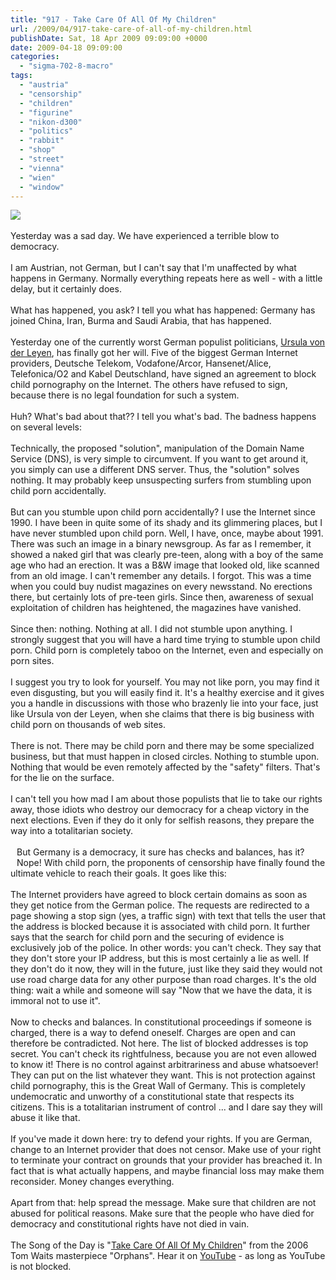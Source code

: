 ```yaml
---
title: "917 - Take Care Of All Of My Children"
url: /2009/04/917-take-care-of-all-of-my-children.html
publishDate: Sat, 18 Apr 2009 09:09:00 +0000
date: 2009-04-18 09:09:00
categories: 
  - "sigma-702-8-macro"
tags: 
  - "austria"
  - "censorship"
  - "children"
  - "figurine"
  - "nikon-d300"
  - "politics"
  - "rabbit"
  - "shop"
  - "street"
  - "vienna"
  - "wien"
  - "window"
---
```

<a href="https://d25zfm9zpd7gm5.cloudfront.net/1200x1200/2009/20090417_064610_ps.jpg" target="_blank"><img src="https://d25zfm9zpd7gm5.cloudfront.net/0600x0600/2009/20090417_064610_ps.jpg"/></a><br/><br/>Yesterday was a sad day. We have experienced a terrible blow to democracy.<br/><br/>I am Austrian, not German, but I can't say that I'm unaffected by what happens in Germany. Normally everything repeats here as well - with a little delay, but it certainly does.<br/><br/>What has happened, you ask? I tell you what has happened: Germany has joined China, Iran, Burma and Saudi Arabia, that has happened. <br/><br/>Yesterday one of the currently worst German populist politicians, <a href="http://en.wikipedia.org/wiki/Ursula_von_der_Leyen" target="_blank">Ursula von der Leyen</a>, has finally got her will. Five of the biggest German Internet providers, Deutsche Telekom, Vodafone/Arcor, Hansenet/Alice, Telefonica/O2 and Kabel Deutschland, have signed an agreement to block child pornography on the Internet. The others have refused to sign, because there is no legal foundation for such a system.<br/><br/>Huh? What's bad about that?? I tell you what's bad. The badness happens on several levels:<br/><br/>Technically, the proposed "solution", manipulation of the Domain Name Service (DNS), is very simple to circumvent. If you want to get around it, you simply can use a different DNS server. Thus, the "solution" solves nothing. It may probably keep unsuspecting surfers from stumbling upon child porn accidentally.<br/><br/>But can you stumble upon child porn accidentally? I use the Internet since 1990. I have been in quite some of its shady and its glimmering places, but I have never stumbled upon child porn. Well, I have, once, maybe about 1991. There was such an image in a binary newsgroup. As far as I remember, it showed a naked girl that was clearly pre-teen, along with a boy of the same age who had an erection. It was a B&amp;W image that looked old, like scanned from an old image. I can't remember any details. I forgot. This was a time when you could buy nudist magazines on every newsstand. No erections there, but certainly lots of pre-teen girls. Since then, awareness of sexual exploitation of children has heightened, the magazines have vanished.<br/><br/>Since then: nothing. Nothing at all. I did not stumble upon anything. I strongly suggest that you will have a hard time trying to stumble upon child porn. Child porn is completely taboo on the Internet, even and especially on porn sites. <br/><br/>I suggest you try to look for yourself. You may not like porn, you may find it even disgusting, but you will easily find it. It's a healthy exercise and it gives you a handle in discussions with those who brazenly lie into your face, just like Ursula von der Leyen, when she claims that there is big business with child porn on thousands of web sites.<br/><br/>There is not. There may be child porn and there may be some specialized business, but that must happen in closed circles. Nothing to stumble upon. Nothing that would be even remotely affected by the "safety" filters. That's for the lie on the surface.<br/><br/>I can't tell you how mad I am about those populists that lie to take our rights away, those idiots who destroy our democracy for a cheap victory in the next elections. Even if they do it only for selfish reasons, they prepare the way into a totalitarian society.<br/><br/><a href="https://d25zfm9zpd7gm5.cloudfront.net/1200x1200/2009/20090417_064034_ps.jpg" target="_blank"><img alt="" border="0" src="https://d25zfm9zpd7gm5.cloudfront.net/0150x0150/2009/20090417_064034_ps.jpg" style="margin: 10pt 10px 10px 0pt; float: left;"/></a> But Germany is a democracy, it sure has checks and balances, has it? Nope! With child porn, the proponents of censorship have finally found the ultimate vehicle to reach their goals. It goes like this:<br/><br/>The Internet providers have agreed to block certain domains as soon as they get notice from the German police. The requests are redirected to a page showing a stop sign (yes, a traffic sign) with text that tells the user that the address is blocked because it is associated with child porn. It further says that the search for child porn and the securing of evidence is exclusively job of the police. In other words: you can't check. They say that they don't store your IP address, but this is most certainly a lie as well. If they don't do it now, they will in the future, just like they said they would not use road charge data for any other purpose than road charges. It's the old thing: wait a while and someone will say "Now that we have the data, it is immoral not to use it".<br/><br/>Now to checks and balances. In constitutional proceedings if someone is charged, there is a way to defend oneself. Charges are open and can therefore be contradicted. Not here. The list of blocked addresses is top secret. You can't check its rightfulness, because you are not even allowed to know it! There is no control against arbitrariness and abuse whatsoever! They can put on the list whatever they want. This is not protection against child pornography, this is the Great Wall of Germany. This is completely undemocratic and unworthy of a constitutional state that respects its citizens. This is a totalitarian instrument of control ... and I dare say they will abuse it like that.<br/><br/> If you've made it down here: try to defend your rights. If you are German, change to an Internet provider that does not censor. Make use of your right to terminate your contract on grounds that your provider has breached it. In fact that is what actually happens, and maybe financial loss may make them reconsider. Money changes everything. <br/><br/>Apart from that: help spread the message. Make sure that children are not abused for political reasons. Make sure that the people who have died for democracy and constitutional rights have not died in vain.<br/><br/>The Song of the Day is "<a href="http://www.lyricsmode.com/lyrics/t/tom_waits/take_care_of_all_my_children.html" target="_blank">Take Care Of All Of My Children</a>" from the 2006 Tom Waits  masterpiece "Orphans". Hear it on <a href="http://www.youtube.com/watch?v=Y1ehe3lsS3I" target="_blank">YouTube</a> - as long as YouTube is not blocked.
